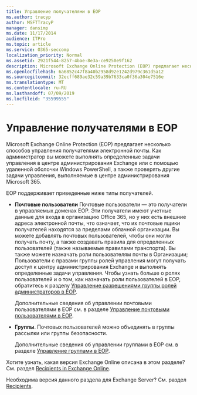 ```yaml
---
title: Управление получателями в EOP
ms.author: tracyp
author: MSFTTracyP
manager: dansimp
ms.date: 11/17/2014
audience: ITPro
ms.topic: article
ms.service: O365-seccomp
localization_priority: Normal
ms.assetid: 2921f544-8257-4bae-8e3a-ce9250e9f162
description: Microsoft Exchange Online Protection (EOP) предлагает несколько способов управления получателями электронной почты. Как администратор вы можете выполнять определенные задачи управления в центре администрирования Exchange или с помощью удаленной оболочки Windows PowerShell, а также проверять другие задачи управления, выполняемые в центре администрирования Microsoft 365.
ms.openlocfilehash: 6a6852c47f8a40b2958d92e1242d979c361d5a12
ms.sourcegitcommit: 32ecff689ae32c59a39b7633ca0f36a304e7516e
ms.translationtype: MT
ms.contentlocale: ru-RU
ms.lasthandoff: 07/09/2019
ms.locfileid: "35599555"
---
```

# <a name="manage-recipients-in-eop"></a>Управление получателями в EOP

Microsoft Exchange Online Protection (EOP) предлагает несколько способов управления получателями электронной почты. Как администратор вы можете выполнять определенные задачи управления в центре администрирования Exchange или с помощью удаленной оболочки Windows PowerShell, а также проверять другие задачи управления, выполняемые в центре администрирования Microsoft 365.
  
EOP поддерживает приведенные ниже типы получателей.
  
- **Почтовые пользователи** Почтовые пользователи — это получатели в управляемых доменах EOP. Эти получатели имеют учетные данные для входа в организацию Office 365, но у них есть внешние адреса электронной почты, что означает, что их почтовые ящики получателей находятся за пределами облачной организации. Вы можете добавлять почтовых пользователей, чтобы они могли получать почту, а также создавать правила для определенных пользователей (также называемые правилами транспорта). Вы также можете назначать роли пользователям почты в Организации; Пользователи с правами группы ролей управления могут получать доступ к центру администрирования Exchange и выполнять определенные задачи управления. Чтобы узнать больше о ролях пользователей и о том, как назначать роли пользователей в EOP, обратитесь к разделу [Управление разрешениями группы ролей администраторов в EOP](manage-admin-role-group-permissions-in-eop.md).
    
    Дополнительные сведения об управлении почтовыми пользователями в EOP см. в разделе [Управление почтовыми пользователями в EOP](manage-mail-users-in-eop.md).
    
- **Группы**. Почтовых пользователей можно объединять в группы рассылки или группы безопасности. 
    
    Дополнительные сведения об управлении группами в EOP см. в разделе [Управление группами в EOP](manage-groups-in-eop.md).
    
Хотите узнать, какая версия Exchange Online описана в этом разделе? См. раздел [Recipients in Exchange Online](http://technet.microsoft.com/library/50d16941-5cd7-435d-8715-e2b69f8410ab.aspx).
  
Необходима версия данного раздела для Exchange Server? См. раздел [Recipients](http://technet.microsoft.com/library/40300ed4-85a5-463d-bb3a-cf787bd44e9d.aspx).
  

